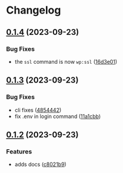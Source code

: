 # Changelog

## [0.1.4](https://github.com/devuri/wpenv-console/compare/v0.1.3...v0.1.4) (2023-09-23)


### Bug Fixes

* the `ssl` command is now `wp:ssl` ([16d3e01](https://github.com/devuri/wpenv-console/commit/16d3e012f84528e0faa7b9acf05e632d9b407967))

## [0.1.3](https://github.com/devuri/wpenv-console/compare/v0.1.2...v0.1.3) (2023-09-23)


### Bug Fixes

* cli fixes ([4854442](https://github.com/devuri/wpenv-console/commit/485444212d21decd11b0a986c5c92b6180409eda))
* fix .env in login command ([11a1cbb](https://github.com/devuri/wpenv-console/commit/11a1cbb2205d76e275af921809d86cb4a8c772dd))

## [0.1.2](https://github.com/devuri/wpenv-console/compare/v0.1.1...v0.1.2) (2023-09-23)


### Features

* adds docs ([c8021b9](https://github.com/devuri/wpenv-console/commit/c8021b922f5577e9e3e855e97145cdaa22394410))
